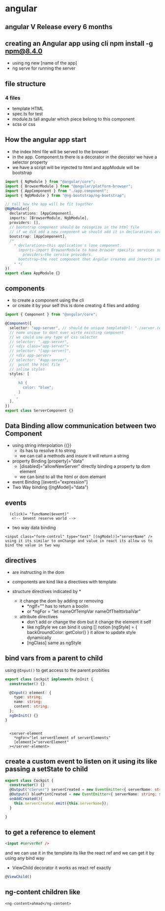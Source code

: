 # angular

## angular V Release every 6 months

## creating an Angular app using cli npm install -g npm@8.4.0

- using ng new [name of the app]
- ng serve for running the server

## file structure

### 4 files

- template HTML
- spec.ts for test
- module.ts tall angular which piece belong to this component
- scss or css

## How the angular app start

- the index html file will be served to the browser
- in the app. Component.ts there is a decorator in the decrator we have a selector property
- we have a script will be injected to html and appModule will be bootstrap

```ts
import { NgModule } from "@angular/core";
import { BrowserModule } from "@angular/platform-browser";
import { AppComponent } from "./app.component";
import { NgbModule } from "@ng-bootstrap/ng-bootstrap";

// tall how the app will be fit togother
@NgModule({
  declarations: [AppComponent],
  imports: [BrowserModule, NgbModule],
  providers: [],
  // bootstrap component should be recognize in the html file
  // if we did add a new component we should add it in declarations array and
  bootstrap: [AppComponent],
  /*
    * declarations—this application's lone component.
      imports—import BrowserModule to have browser specific services such as DOM rendering, sanitization, and location.
        providers—the service providers.
      bootstrap—the root component that Angular creates and inserts into the index.html host web page.
    * */
})
export class AppModule {}
```

## components

- to create a component using the cli
- or create it by your self this is done creating 4 files and adding

```ts
import { Component } from "@angular/core";

@Component({
  selector: "app-server", // should be unique templateUrl: "./server.component.html"
  // name unique to dont over wirte existing component
  // we could use any type of css selector
  // selector: ".app-server",
  // <div class="app-server">
  // selector: "[app-server]",
  // <div app-server>
  // selector: "#app-server",
  //  point the html file
  // inline styles
  styles: [
    `
      h3 {
        color: "blue";
      }
    `,
  ],
})
export class ServerComponent {}
```

## Data Binding allow communication between two Component

- using string interpolation {{}}
  - <!-- only strings --> its has to resolve it to string
  - we can call a methods and insure it will return a string
- property Binding [property]="data"
  - [disabled]="allowNewServer" directly binding a property tp dom element
  - we can bind to all the html or dom elemant
- event Binding [(event)="expression"]
- Two Way binding ([ngModel]="data")

## events

```angular2html
  (click)= "funcName($event)"
   <!-- $event reserve world -->
```

- two way data binding

```angular2html
<input class="form-control" type="text" [(ngModel)]="serverName" />
using it its similar to onChange and value in react its allow us to bind the value in two way
```

## directives

- are instructing in the dom

- components are kind like a directives with template
- structure directives indicated by \*
  - it change the dom by adding or removing
    - \*ngIf="" has to return a boolin
    - or \*ngFor = "let nameOfTempVar nameOfTheIttirbalVar"
  - attribute directives
    - don't add or change the dom but it change the element it self
    - like ngStyle we can bind it using [] notion
      [ngStyle] = { backGroundColor: getColor() } it allow to update style dynamically
    - [ngClass] same as ngStyle

## bind vars from a parent to child

using `@Input()` to get access to the parent probities

```ts
export class Cockpit implements OnInit {
  constructor() {}

  @Input() element: {
    type: string;
    name: string;
    content: string;
  };
  ngOnInit() {}
}
```

```angular2html

  <server-element
    *ngFor="let serverElement of serverElements"
    [element]="serverElement"
  ></server-element>
```

## create a custom event to listen on it using its like passing a setState to child

```ts
export class Cockpit {
  constructor() {}
  @Output("cServer") serverCreated = new EventEmitter<{ serverName: string; serverContent }>();
  @Output() bluePrintCreated = new EventEmitter<{ serverName: string; serverContent }>();
  onAddCreated(){
    this.serverCreated.emit({this.serverName});
  }

}

```

## to get a reference to element

```html
<input #serverRef />
```

and we can use it in the template its like the react ref
and we can get it by using any bind way

- ViewChild decorator it works as react ref exactly

```ts
@ViewChild()
```

## ng-content children like

```angular2html
<ng-content>ahmad</ng-content>
```
